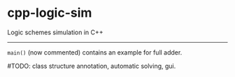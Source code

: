 # cpp-logic-sim
Logic schemes simulation in C++

---
```main()``` (now commented) contains an example for full adder.

#TODO: class structure annotation, automatic solving, gui.

